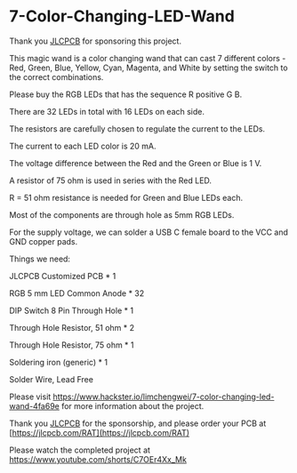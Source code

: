 # 7-Color-Changing-LED-Wand

Thank you [JLCPCB](https://jlcpcb.com/RAT) for sponsoring this project.

This magic wand is a color changing wand that can cast 7 different colors - Red, Green, Blue, Yellow, Cyan, Magenta, and White by setting the switch to the correct combinations.

Please buy the RGB LEDs that has the sequence R positive G B.

There are 32 LEDs in total with 16 LEDs on each side.

The resistors are carefully chosen to regulate the current to the LEDs.

The current to each LED color is 20 mA.

The voltage difference between the Red and the Green or Blue is 1 V.

A resistor of 75 ohm is used in series with the Red LED.

R = 51 ohm resistance is needed for Green and Blue LEDs each.

Most of the components are through hole as 5mm RGB LEDs.

For the supply voltage, we can solder a USB C female board to the VCC and GND copper pads.

Things we need:

JLCPCB Customized PCB                         * 1

RGB 5 mm LED Common Anode                     * 32

DIP Switch 8 Pin Through Hole                 * 1

Through Hole Resistor, 51 ohm                 * 2

Through Hole Resistor, 75 ohm                 * 1

Soldering iron (generic)                      * 1

Solder Wire, Lead Free

Please visit https://www.hackster.io/limchengwei/7-color-changing-led-wand-4fa69e for more information about the project.

Thank you [JLCPCB](https://jlcpcb.com/RAT) for the sponsorship, and please order your PCB at [https://jlcpcb.com/RAT](https://jlcpcb.com/RAT)

Please watch the completed project at
https://www.youtube.com/shorts/C7OEr4Xx_Mk

